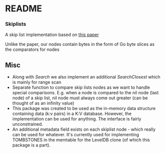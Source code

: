 # README

### Skiplists

A skip list implementation based on [this paper](https://www.epaperpress.com/sortsearch/download/skiplist.pdf)

Unlike the paper, our nodes contain bytes in the form of Go byte slices as the comparators for nodes




## Misc

- Along with _Search_ we also implement an additional _SearchClosest_ which is mainly for range scan
- Separate function to compare skip lists nodes as we want to handle special comparisons. E.g. when a node is compared to the nil node (last node) of a skip list, nil node must always come out greater (can be thought of as an infinity value)
- This package was created to be used as the in-memory data structure containing data (k:v pairs) in a K:V database. However, the implementation can be used for anything. The interface is fairly unconstrained.
- An additional metadata field exists on each skiplist node - which really can be used for whatever. It's currently used for implementing TOMBSTONES in the memtable for the LevelDB clone (of which this package is a part).